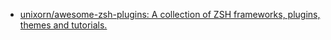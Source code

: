 - [unixorn/awesome-zsh-plugins: A collection of ZSH frameworks, plugins, themes and tutorials.](https://github.com/unixorn/awesome-zsh-plugins)